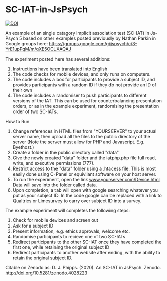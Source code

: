 # SC-IAT-in-JsPsych
<a href="https://zenodo.org/badge/latestdoi/295320913"><img src="https://zenodo.org/badge/295320913.svg" alt="DOI"></a>


An example of an single catagory Implicit association test (SC-IAT) in Js-Psych 5 based on other examples posted previously by Nathan Parkin in Google groups here: https://groups.google.com/g/jspsych/c/3-YrE1upPqM/m/qXE5OCLXAQAJ

The experiment posted here has several additions:

1. Instructions have been translated into English
2. The code checks for mobile devices, and only runs on computers. 
3. The code includes a box for participants to provide a subject ID, and provides participants with a random ID if they do not provide an ID of their own
4. The code includes a randomiser to push participants to different versions of the IAT. This can be used for counterbalancing presentation orders, or as in the example experiment, randomising the presentation order of two SC-IATs.



How to Run
1. Change references in HTML files from "YOURSERVER" to your actual server name, then upload all the files to the public directory of the server (Note the server must allow for PHP and Javascript. E.g. Byethost.)
2. Create a folder in the public directory called "data"
3. Give the newly created "data" folder and the iatphp.php file full read, write, and executive permissions (777).
4. Restrict access to the "data" folder using a .htacess file. This is most easily done using C-Panel or equivilant software on your host server.
5. To run the experiment, open the link www.yourserver.com/Device.html Data will save into the folder called data.
6. Upon completion, a tab will open with google searching whatever you put as your subject ID. In the code google can be replaced with a link to Qualtrics or Limesurvey to carry over subject ID into a survey. 


The example experiment will completes the following steps:
1. Check for mobile devices and screen out
2. Ask for a subject ID
3. Present information, e.g. ethics approvals, welcome etc.
4. Randomise participants to recieve one of two SC-IATs
5. Redirect participants to the other SC-IAT once they have completed the first one, while retaining the original subject ID
6. Redirect participants to another website after ending, with the ability to retain the original subject ID. 

Citable on Zenodo as:
D. J. Phipps. (2020). An SC-IAT in JsPsych. Zenodo. http://doi.org/10.5281/zenodo.4028223
